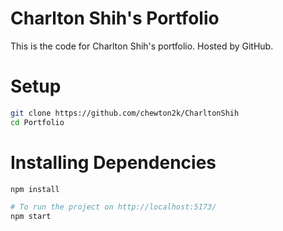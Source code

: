 # Charlton Shih's Portfolio 

This is the code for Charlton Shih's portfolio. Hosted by GitHub. 

# Setup

```bash 
git clone https://github.com/chewton2k/CharltonShih
cd Portfolio 
```

# Installing Dependencies 

```bash
npm install 
```

```bash
# To run the project on http://localhost:5173/
npm start
```